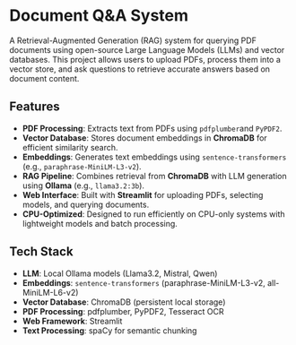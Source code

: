 # Document Q&A System

A Retrieval-Augmented Generation (RAG) system for querying PDF documents using open-source Large Language Models (LLMs) and vector databases. This project allows users to upload PDFs, process them into a vector store, and ask questions to retrieve accurate answers based on document content.

## Features
- **PDF Processing**: Extracts text from PDFs using `pdfplumber`and `PyPDF2`.
- **Vector Database**: Stores document embeddings in **ChromaDB** for efficient similarity search.
- **Embeddings**: Generates text embeddings using `sentence-transformers` (e.g., `paraphrase-MiniLM-L3-v2`).
- **RAG Pipeline**: Combines retrieval from **ChromaDB** with LLM generation using **Ollama** (e.g., `llama3.2:3b`).
- **Web Interface**: Built with **Streamlit** for uploading PDFs, selecting models, and querying documents.
- **CPU-Optimized**: Designed to run efficiently on CPU-only systems with lightweight models and batch processing.

## Tech Stack
- **LLM**: Local Ollama models (Llama3.2, Mistral, Qwen)
- **Embeddings**: `sentence-transformers` (paraphrase-MiniLM-L3-v2, all-MiniLM-L6-v2)
- **Vector Database**: ChromaDB (persistent local storage)
- **PDF Processing**: pdfplumber, PyPDF2, Tesseract OCR
- **Web Framework**: Streamlit
- **Text Processing**: spaCy for semantic chunking


